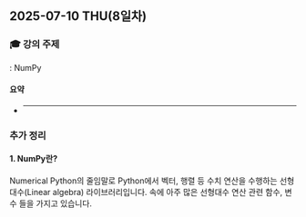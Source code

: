 ## 2025-07-10 THU(8일차)

### 🎓 강의 주제
: NumPy

#### 요약
- ****


### 추가 정리

#### 1. NumPy란?
Numerical Python의 줄임말로 Python에서 벡터, 행렬 등 수치 연산을 수행하는 선형대수(Linear algebra) 라이브러리입니다.  속에 아주 많은 선형대수 연산 관련 함수, 변수 들을 가지고 있습니다. 
